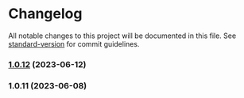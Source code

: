 # Changelog

All notable changes to this project will be documented in this file. See [standard-version](https://github.com/conventional-changelog/standard-version) for commit guidelines.

### [1.0.12](https://github.com/cpiber/epub-gen-memory/compare/v1.0.11...v1.0.12) (2023-06-12)

### 1.0.11 (2023-06-08)
